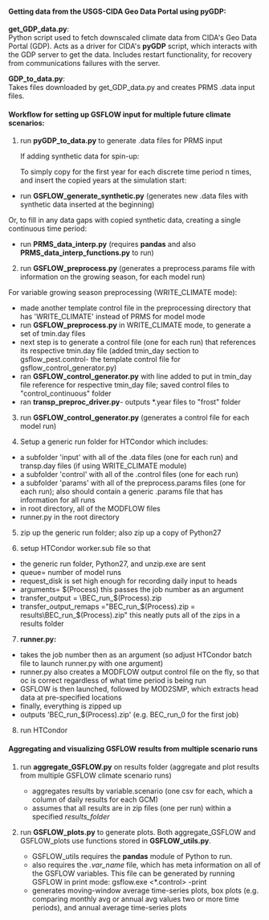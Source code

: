 #### Getting data from the USGS-CIDA Geo Data Portal using pyGDP:


**get_GDP_data.py**:  
  Python script used to fetch downscaled climate data from CIDA's Geo Data Portal (GDP).
  Acts as a driver for CIDA's **pyGDP** script, which interacts with the GDP server to get the data.
  Includes restart functionality, for recovery from communications failures with the server.
  
**GDP_to_data.py**:  
  Takes files downloaded by get\_GDP_data.py and creates PRMS .data input files.
  
    
    
#### Workflow for setting up GSFLOW input for multiple future climate scenarios:  

1. run **pyGDP_to_data.py** to generate .data files for PRMS input

    If adding synthetic data for spin-up:

      To simply copy for the first year for each discrete time period n times, and insert the copied years at the         simulation start:
 * run **GSFLOW_generate_synthetic.py** (generates new .data files with synthetic data inserted at the beginning) 
  
  Or, to fill in any data gaps with copied synthetic data, creating a single continuous time period:
 * run **PRMS_data_interp.py** (requires **pandas** and also **PRMS_data_interp_functions.py** to run)


2. run **GSFLOW_preprocess.py**
  (generates a preprocess.params file with information on the growing season, for each model run)

  For variable growing season preprocessing (WRITE_CLIMATE mode):
 * made another template control file in the preprocessing directory that has 'WRITE_CLIMATE' instead of PRMS for model mode
 * run **GSFLOW_preprocess.py** in WRITE_CLIMATE mode, to generate a set of tmin.day files
 * next step is to generate a control file (one for each run) that references its respective tmin.day file (added tmin_day section to gsflow_pest.control- the template control file for gsflow_control_generator.py)
 * ran **GSFLOW_control_generator.py** with line added to put in tmin_day file reference for respective tmin_day file; saved control files to "control_continuous" folder
 * ran **transp_preproc_driver.py**- outputs *.year files to "frost" folder

3. run **GSFLOW_control_generator.py** (generates a control file for each model run)

4. Setup a generic run folder for HTCondor which includes:
 * a subfolder 'input' with all of the .data files (one for each run) and transp.day files (if using WRITE_CLIMATE module)
 * a subfolder 'control' with all of the .control files (one for each run)
 * a subfolder 'params' with all of the preprocess.params files (one for each run); also should contain a generic .params file that has information for all runs
 * in root directory, all of the MODFLOW files
 * runner.py in the root directory

5. zip up the generic run folder; also zip up a copy of Python27

6. setup HTCondor worker.sub file so that
 * the generic run folder, Python27, and unzip.exe are sent
 * queue= number of model runs
 * request_disk is set high enough for recording daily input to heads
 * arguments= $(Process)     this passes the job number as an argument
 * transfer_output = <generic run folder name>\BEC_run_$(Process).zip
 * transfer_output_remaps ="BEC_run_$(Process).zip = results\BEC_run_$(Process).zip"     this neatly puts all of the zips in a results folder

7. **runner.py:** 
 * takes the job number then as an argument (so adjust HTCondor batch file to launch runner.py with one argument)
 * runner.py also creates a MODFLOW output control file on the fly, so that oc is correct regardless of what time period is being run
 * GSFLOW is then launched, followed by MOD2SMP, which extracts head data at pre-specified locations
 * finally, everything is zipped up
 * outputs 'BEC_run_$(Process).zip'      (e.g. BEC_run_0 for the first job)


8. run HTCondor
  
  

#### Aggregating and visualizing GSFLOW results from multiple scenario runs
1. run **aggregate_GSFLOW.py** on results folder
  (aggregate and plot results from multiple GSFLOW climate scenario runs)
   * aggregates results by variable.scenario (one csv for each, which a column of daily results for each GCM)
   * assumes that all results are in zip files (one per run) within a specified *results_folder*

2. run **GSFLOW_plots.py** to generate plots. 
  Both aggregate_GSFLOW and GSFLOW_plots use functions stored in **GSFLOW_utils.py**. 
   * GSFLOW_utils requires the **pandas** module of Python to run.
   * also requires the *.var_name* file, which has meta information on all of the GSFLOW variables. This file can be generated by running GSFLOW in print mode: gsflow.exe <*.control> -print 
   * generates moving-window average time-series plots, box plots (e.g. comparing monthly avg or annual avg values two or more time periods), and annual average time-series plots
